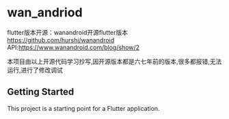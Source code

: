 # wan_andriod
flutter版本开源：wanandroid开源flutter版本
https://github.com/hurshi/wanandroid
API:https://www.wanandroid.com/blog/show/2

本项目由以上开源代码学习抄写,因开源版本都是六七年前的版本,很多都报错,无法运行,进行了修改调试



## Getting Started

This project is a starting point for a Flutter application.

